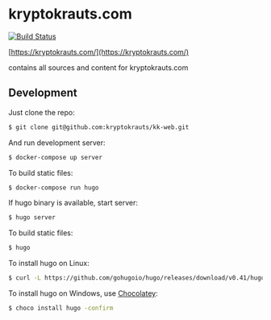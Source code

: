 # kryptokrauts.com
[![Build Status](https://travis-ci.org/kryptokrauts/kk-web.svg?branch=master)](https://travis-ci.org/kryptokrauts/kk-web)


[https://kryptokrauts.com/](https://kryptokrauts.com/)






contains all sources and content for kryptokrauts.com

## Development
Just clone the repo:

``` sh
$ git clone git@github.com:kryptokrauts/kk-web.git
```

And run development server:

``` sh
$ docker-compose up server
```

To build static files:

``` sh
$ docker-compose run hugo
```


If hugo binary is available, start server:

``` sh
$ hugo server
```

To build static files:

``` sh
$ hugo
```

To install hugo on Linux:

``` sh
$ curl -L https://github.com/gohugoio/hugo/releases/download/v0.41/hugo_0.41_linux-64bit.tar.gz | tar -xz && mv hugo /usr/local/bin/hugo
```

To install hugo on Windows, use [Chocolatey](https://chocolatey.org/):
``` sh
$ choco install hugo -confirm
```


